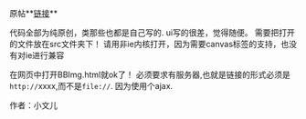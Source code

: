 ﻿<!-- title: js解析lib图片文件列表 -->
<!-- tag: BBK -->
<!-- date: 2011-09-15 21:51:00 -->
<!-- state: published -->

原帖**[链接](http://club.eebbk.com/bbkbbs/showtopic/269578/1)**

代码全部为纯原创，类那些也都是自己写的.
ui写的很差，觉得随便。
需要把打开的文件放在src文件夹下！
请用非ie内核打开，因为需要canvas标签的支持，也没有对ie进行兼容

在网页中打开BBImg.html就ok了！
必须要求有服务器,也就是链接的形式必须是 `http://`xxxx,而不是`file://`.
因为使用个ajax.

作者：小文儿
